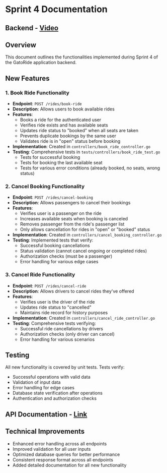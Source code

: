 # Sprint 4 Documentation

## Backend - [Video](https://drive.google.com/drive/folders/1S9oR-HDTs1S1axb-hkbNk7i6dp3oF7mh?usp=drive_link)

## Overview
This document outlines the functionalities implemented during Sprint 4 of the GatoRide application backend.

## New Features

### 1. Book Ride Functionality
- **Endpoint**: `POST /rides/book-ride`
- **Description**: Allows users to book available rides
- **Features**:
  - Books a ride for the authenticated user
  - Verifies ride exists and has available seats
  - Updates ride status to "booked" when all seats are taken
  - Prevents duplicate bookings by the same user
  - Validates ride is in "open" status before booking
- **Implementation**: Created in `controllers/book_ride_controller.go`
- **Testing**: Comprehensive tests in `tests/controllers/book_ride_test.go`
  - Tests for successful booking
  - Tests for booking the last available seat
  - Tests for various error conditions (already booked, no seats, wrong status)

### 2. Cancel Booking Functionality
- **Endpoint**: `POST /rides/cancel-booking`
- **Description**: Allows passengers to cancel their bookings
- **Features**:
  - Verifies user is a passenger on the ride
  - Increases available seats when booking is canceled
  - Removes passenger from the ride's passenger list
  - Only allows cancellation for rides in "open" or "booked" status
- **Implementation**: Created in `controllers/cancel_booking_controller.go`
- **Testing**: Implemented tests that verify:
  - Successful booking cancellations
  - Status validation (cannot cancel ongoing or completed rides)
  - Authorization checks (must be a passenger)
  - Error handling for various edge cases

### 3. Cancel Ride Functionality
- **Endpoint**: `POST /rides/cancel-ride`
- **Description**: Allows drivers to cancel rides they've offered
- **Features**:
  - Verifies user is the driver of the ride
  - Updates ride status to "cancelled"
  - Maintains ride record for history purposes
- **Implementation**: Created in `controllers/cancel_ride_controller.go`
- **Testing**: Comprehensive tests verifying:
  - Successful ride cancellations by drivers
  - Authorization checks (only driver can cancel)
  - Error handling for various scenarios

## Testing

All new functionality is covered by unit tests. Tests verify:

- Successful operations with valid data
- Validation of input data
- Error handling for edge cases
- Database state verification after operations
- Authentication and authorization checks

## API Documentation - [Link](https://drive.google.com/drive/folders/1S9oR-HDTs1S1axb-hkbNk7i6dp3oF7mh?usp=drive_link)

## Technical Improvements
- Enhanced error handling across all endpoints
- Improved validation for all user inputs
- Optimized database queries for better performance
- Consistent response format across all endpoints
- Added detailed documentation for all new functionality
